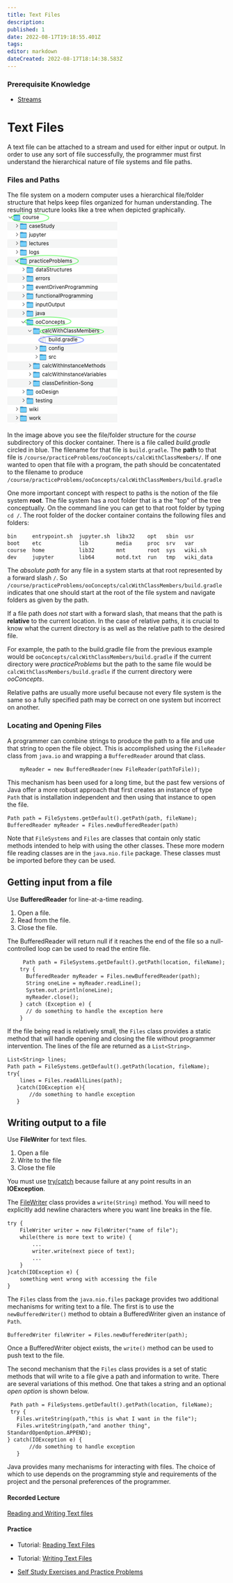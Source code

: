 ```yaml
---
title: Text Files
description: 
published: 1
date: 2022-08-17T19:18:55.401Z
tags: 
editor: markdown
dateCreated: 2022-08-17T18:14:38.583Z
---
```


### Prerequisite Knowledge
- [Streams](/inputOutput/streams)

# Text Files

A text file can be attached to a stream and used for either input or output. In order to use any sort of file successfully, the programmer must first understand the hierarchical nature of file systems and file paths.

### Files and Paths
The file system on a modern computer uses a hierarchical file/folder structure that helps keep files organized for human understanding.   The resulting structure looks like a tree when depicted graphically.  
![screenshot of the file folder represention of the course subfolder](/images/fileHierarchy.png)

In the image above you see the file/folder structure for the *course* subdirectory of this docker container. 
There is a file called *build.gradle* circled in blue.  The filename for that file is `build.gradle`.   The **path** to that file is `/course/practiceProblems/ooConcepts/calcWithClassMembers/`.  If one wanted to open that file with a program, the path should be concatentated to the filename to produce `/course/practiceProblems/ooConcepts/calcWithClassMembers/build.gradle`

One more important concept with respect to paths is the notion of the file system **root**. The file system has a root folder that is a the "top" of the tree conceptually. On the command line you can get to that root folder by typing `cd /`. The root folder of the docker container contains the following files and folders: 
```
bin     entrypoint.sh  jupyter.sh  libx32    opt   sbin  usr
boot    etc            lib         media     proc  srv   var
course  home           lib32       mnt       root  sys   wiki.sh
dev     jupyter        lib64       motd.txt  run   tmp   wiki_data
```
The *absolute path* for any file in a system starts at that root represented by a forward slash `/`.   So `/course/practiceProblems/ooConcepts/calcWithClassMembers/build.gradle` indicates that one should start at the root of the file system and navigate folders as given by the path.

If a file path does *not* start with a forward slash, that means that the path is **relative** to the current location.   In the case of relative paths, it is crucial to know what the current directory is as well as the relative path to the desired file. 

For example, the path to the build.gradle file from the previous example would be `ooConcepts/calcWithClassMembers/build.gradle` if the current directory were *practiceProblems* but the path to the same file would be `calcWithClassMembers/build.gradle` if the current directory were *ooConcepts*.

Relative paths are usually more useful because not every file system is the same so a fully specified path may be correct on one system but incorrect on another.

### Locating and Opening Files


A programmer can combine strings to produce the path to a file and use that string to open the file object.   This is accomplished using the `FileReader` class from `java.io` and wrapping a `BufferedReader` around that class.

```
    myReader = new BufferedReader(new FileReader(pathToFile));
```
This mechanism has been used for a long time, but the past few versions of Java offer a more robust approach that first creates an instance of type `Path` that is installation independent and then using that instance to open the file.
```
Path path = FileSystems.getDefault().getPath(path, fileName);
BufferedReader myReader = Files.newBufferedReader(path)
```
Note that `FileSystems` and `Files` are classes that contain only static methods intended to help with using the other classes.  These more modern file reading classes are in the `java.nio.file` package.  These classes must be imported before they can be used.


## Getting input from a file
 Use **BufferedReader** for line-at-a-time reading.
  1. Open a file.
  1. Read from the file.
  1. Close the file.
  
The BufferedReader will return null if it reaches the end of the file so a null-controlled loop can be used to read the entire file.

```
     Path path = FileSystems.getDefault().getPath(location, fileName);
    try {
      BufferedReader myReader = Files.newBufferedReader(path);
      String oneLine = myReader.readLine();
      System.out.println(oneLine);
      myReader.close();
    } catch (Exception e) {
      // do something to handle the exception here
    }
```


If the file being read is relatively small, the `Files` class provides a static method that will handle opening and closing the file without programmer intervention.  The lines of the file are returned as a `List<String>`.

```
List<String> lines;
Path path = FileSystems.getDefault().getPath(location, fileName);
try{
    lines = Files.readAllLines(path);
   }catch(IOException e){
       //do something to handle exception
   }
```
 
## Writing output to a file
Use **FileWriter** for text files.
   1. Open a file
   1. Write to the file
   1. Close the file
   
You must use [try/catch](/errors/exceptions) because failure at any point results in an **IOException**.

The [FileWriter](http://localhost:8000/docs/api/java.base/java/io/FileWriter.html) class provides a `write(String)` method.  You will need to explicitly add newline characters where you want line breaks in the file.

```
try {
    FileWriter writer = new FileWriter("name of file");
    while(there is more text to write) {
        ...
        writer.write(next piece of text);
        ...
    }
}catch(IOException e) {
    something went wrong with accessing the file
}
```

The `Files` class from the `java.nio.files` package provides two additional mechanisms for writing text to a file.   The first is to use the `newBufferedWriter()` method to obtain a BufferedWriter given an instance of `Path`.

```
BufferedWriter fileWriter = Files.newBufferedWriter(path);
```
Once a BufferedWriter object exists, the `write()` method can be used to push text to the file.

The second mechanism that the `Files` class provides is a set of static methods that will write to a file give a path and information to write.   There are several variations of this method. One that takes a string and an optional *open option* is shown below.

```
 Path path = FileSystems.getDefault().getPath(location, fileName);
 try {
   Files.writeString(path,"this is what I want in the file");
   Files.writeString(path,"and another thing", StandardOpenOption.APPEND);
} catch(IOException e) {
       //do something to handle exception
   }
```
Java provides many mechanisms for interacting with files.  The choice of which to use depends on the programming style and requirements of the project and the personal preferences of the programmer.

#### Recorded Lecture
[Reading and Writing Text files](http://localhost:8000/lectures/inputOutput/TextFiles/)

#### Practice 
 - Tutorial: [Reading Text Files](http://localhost:8888/lab/tree/tutorials/inputOutput/bufferedReader.ipynb) 
 - Tutorial: [Writing Text Files](http://localhost:8888/lab/tree/tutorials/inputOutput/bufferedWriter.ipynb) 


- [Self Study Exercises and Practice Problems](/practiceActivities/inputOutput/textFiles)  